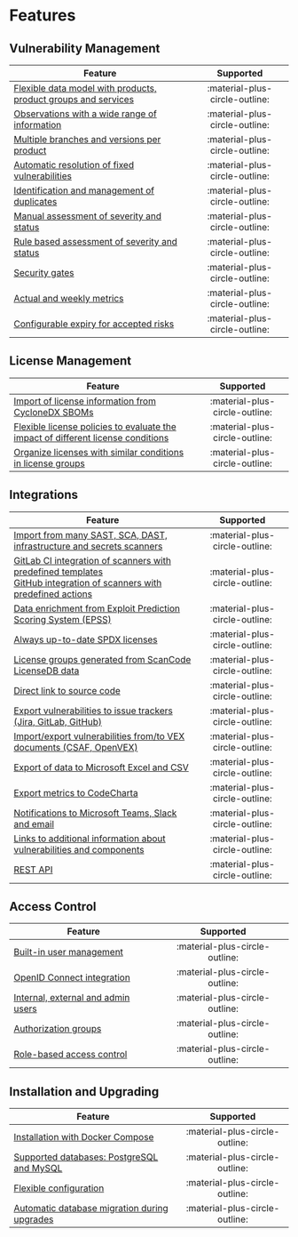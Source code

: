 # Features

## Vulnerability Management

| Feature | Supported |
|---------|:------------:|
| [Flexible data model with products, product groups and services](../getting_started/data_model.md)  | :material-plus-circle-outline: |
| [Observations with a wide range of information](../getting_started/anatomy_of_an_observation.md) | :material-plus-circle-outline: |
| [Multiple branches and versions per product](../usage/branches.md) | :material-plus-circle-outline: |
| [Automatic resolution of fixed vulnerabilities](../usage/import_observations.md#import-algorithm) | :material-plus-circle-outline: |
| [Identification and management of duplicates](../usage/duplicates.md) | :material-plus-circle-outline: |
| [Manual assessment of severity and status](../usage/assess_observations.md) | :material-plus-circle-outline: |
| [Rule based assessment of severity and status](../usage/rule_engine.md) | :material-plus-circle-outline: |
| [Security gates](../usage/security_gates.md) | :material-plus-circle-outline: |
| [Actual and weekly metrics](../usage/metrics.md) | :material-plus-circle-outline: |
| [Configurable expiry for accepted risks](../usage/risk_acceptance_expiry.md) | :material-plus-circle-outline: |

## License Management

| Feature | Supported |
|---------|:------------:|
| [Import of license information from CycloneDX SBOMs](../usage/license_management.md#managing-licenses-in-products) | :material-plus-circle-outline: |
| [Flexible license policies to evaluate the impact of different license conditions](../usage/license_management.md#managing-license-policies) | :material-plus-circle-outline: |
| [Organize licenses with similar conditions in license groups](../usage/license_management.md#managing-license-groups) | :material-plus-circle-outline: |

## Integrations

| Feature | Supported |
|---------|:------------:|
| [Import from many SAST, SCA, DAST, infrastructure and secrets scanners](../integrations/supported_scanners.md) | :material-plus-circle-outline: |
| [GitLab CI integration of scanners with predefined templates](../integrations/github_actions_and_templates.md#examplary-pipeline-for-gitlab-ci-templates)<br />[GitHub integration of scanners with predefined actions](../integrations/github_actions_and_templates.md#examplary-workflow-for-github-actions) | :material-plus-circle-outline: |
| [Data enrichment from Exploit Prediction Scoring System (EPSS)](../integrations/epss.md) | :material-plus-circle-outline: |
| [Always up-to-date SPDX licenses](../integrations/license_data.md#spdx-licenses) | :material-plus-circle-outline: |
| [License groups generated from ScanCode LicenseDB data](../integrations/license_data.md#scancode-licensedb) | :material-plus-circle-outline: |
| [Direct link to source code](../integrations/source_code_repositories.md) | :material-plus-circle-outline: |
| [Export vulnerabilities to issue trackers (Jira, GitLab, GitHub)](../integrations/issue_trackers.md) | :material-plus-circle-outline: |
| [Import/export vulnerabilities from/to VEX documents (CSAF, OpenVEX)](../integrations/vex.md) | :material-plus-circle-outline: |
| [Export of data to Microsoft Excel and CSV](../integrations/observations_export.md) | :material-plus-circle-outline: |
| [Export metrics to CodeCharta](../integrations/codecharta.md) | :material-plus-circle-outline: |
| [Notifications to Microsoft Teams, Slack and email](../integrations/notifications.md) | :material-plus-circle-outline: |
| [Links to additional information about vulnerabilities and components](../integrations/links.md) | :material-plus-circle-outline: |
| [REST API](../integrations/rest_api.md) | :material-plus-circle-outline: |

## Access Control

| Feature | Supported |
|---------|:------------:|
| [Built-in user management](../usage/users_permissions.md#users) | :material-plus-circle-outline: |
| [OpenID Connect integration](../integrations/oidc_authentication.md) | :material-plus-circle-outline: |
| [Internal, external and admin users](../usage/users_permissions.md#user-types) | :material-plus-circle-outline: |
| [Authorization groups](../usage/users_permissions.md#authorization-groups) | :material-plus-circle-outline: |
| [Role-based access control](../usage/users_permissions.md#roles-and-permissions) | :material-plus-circle-outline: |

## Installation and Upgrading

| Feature | Supported |
|---------|:------------:|
| [Installation with Docker Compose](../getting_started/installation.md) | :material-plus-circle-outline: |
| [Supported databases: PostgreSQL and MySQL](../getting_started/architecture.md) | :material-plus-circle-outline: |
| [Flexible configuration](../getting_started/configuration.md) | :material-plus-circle-outline: |
| [Automatic database migration during upgrades](../getting_started/upgrading.md) | :material-plus-circle-outline: |
